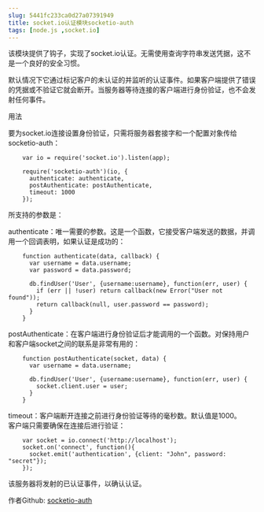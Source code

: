 ```yaml
---
slug: 5441fc233ca0d27a07391949
title: socket.io认证模块socketio-auth
tags: [node.js ,socket.io]
---
```


该模块提供了钩子，实现了socket.io认证。无需使用查询字符串发送凭据，这不是一个良好的安全习惯。&nbsp;  
  
默认情况下它通过标记客户的未认证的并监听的认证事件。如果客户端提供了错误的凭据或不验证它就会断开。当服务器等待连接的客户端进行身份验证，也不会发射任何事件。&nbsp;

用法 

要为socket.io连接设置身份验证，只需将服务器套接字和一个配置对象传给socketio-auth：&nbsp;  
```
    var io = require('socket.io').listen(app);
    
    require('socketio-auth')(io, {
      authenticate: authenticate, 
      postAuthenticate: postAuthenticate,
      timeout: 1000
    });
```
  
  
所支持的参数是：
  
authenticate：唯一需要的参数。这是一个函数，它接受客户端发送的数据，并调用一个回调表明，如果认证是成功的：
```
    function authenticate(data, callback) {
      var username = data.username;
      var password = data.password;
    
      db.findUser('User', {username:username}, function(err, user) {
        if (err || !user) return callback(new Error("User not found"));
        return callback(null, user.password == password);
      }
    }
```
  
postAuthenticate：在客户端进行身份验证后才能调用的一个函数。对保持用户和客户端socket之间的联系是非常有用的：
```
    function postAuthenticate(socket, data) {
      var username = data.username;
    
      db.findUser('User', {username:username}, function(err, user) {
        socket.client.user = user;
      }
    }
```
  
timeout：客户端断开连接之前进行身份验证等待的毫秒数。默认值是1000。&nbsp;  
客户端只需要确保在连接后进行验证：&nbsp;  
```
    var socket = io.connect('http://localhost');
    socket.on('connect', function(){
      socket.emit('authentication', {client: "John", password: "secret"});
    });
```
  
该服务器将发射的已认证事件，以确认认证。 

作者Github:&nbsp;[socketio-auth][0]

[0]: https://github.com/invisiblejs/socketio-auth
